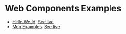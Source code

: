 # Web Components Examples

- [Hello World](hello-world). [See live](https://thegicode.github.io/vanilaJS-lab/web-components/hello-world)
- [Mdn Examples](mdn-examples). [See live](https://thegicode.github.io/vanilaJS-lab/web-components/mdn-examples)
